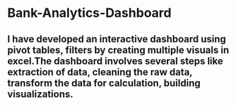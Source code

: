# Bank-Analytics-Dashboard
## I have developed an interactive dashboard using pivot tables, filters by creating multiple visuals in excel.The dashboard involves several steps like extraction of data, cleaning the raw data, transform the data for calculation, building visualizations. 
